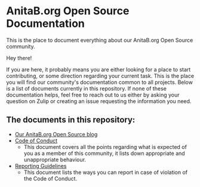 # AnitaB.org Open Source Documentation

This is the place to document everything about our AnitaB.org Open Source community.

Hey there!

If you are here, it probably means you are either looking for a place to start contributing, or some direction regarding your current task. This is the place you will find our community's documentation common to all projects. Below is a list of documents currently in this repository. If none of these documentation helps, feel free to reach out to us either by asking your question on Zulip or creating an issue requesting the information you need.

## The documents in this repository:
- [Our AnitaB.org Open Source blog](/our-blog.md)
- [Code of Conduct](/Contributing/CODE_OF_CONDUCT.md)
  - This document covers all the points regarding what is expected of you as a member of this community, it lists down appropriate and unappropriate behaviour.
- [Reporting Guidelines](https://github.com/Frenzyritz13/documentation/blob/master/Contributing/REPORTING_GUIDELINES.md)
  - This document lists the ways you can report in case of violation of the Code of Conduct.

